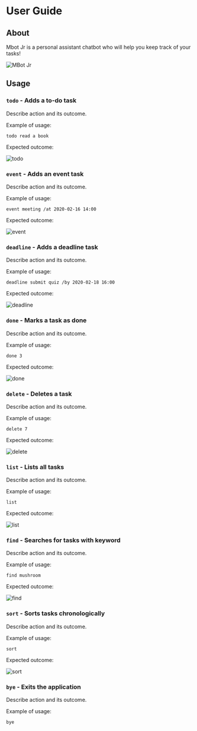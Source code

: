 # User Guide

## About 
Mbot Jr is a personal assistant chatbot who will help you keep track of your tasks!

![MBot Jr](Ui.png)

## Usage

### `todo` - Adds a to-do task 

Describe action and its outcome.

Example of usage: 

`todo read a book`

Expected outcome:

![todo](todo.png)

### `event` - Adds an event task 

Describe action and its outcome.

Example of usage: 

`event meeting /at 2020-02-16 14:00`

Expected outcome:

![event](event.png)

### `deadline` - Adds a deadline task 

Describe action and its outcome.

Example of usage: 

`deadline submit quiz /by 2020-02-18 16:00`

Expected outcome:

![deadline](deadline.png)

### `done` - Marks a task as done

Describe action and its outcome.

Example of usage: 

`done 3`

Expected outcome:

![done](done.png)

### `delete` - Deletes a task 

Describe action and its outcome.

Example of usage: 

`delete 7`

Expected outcome:

![delete](delete.png)

### `list` - Lists all tasks 

Describe action and its outcome.

Example of usage: 

`list`

Expected outcome:

![list](list.png)

### `find` - Searches for tasks with keyword 

Describe action and its outcome.

Example of usage: 

`find mushroom`

Expected outcome:

![find](find.png)

### `sort` - Sorts tasks chronologically 

Describe action and its outcome.

Example of usage: 

`sort`

Expected outcome:

![sort](sort.png)

### `bye` - Exits the application 

Describe action and its outcome.

Example of usage: 

`bye`
